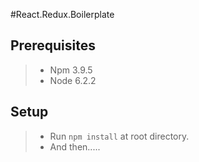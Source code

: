 #React.Redux.Boilerplate

## Prerequisites

>- Npm 3.9.5
>- Node 6.2.2


## Setup

>- Run `npm install` at root directory.
>- And then.....
